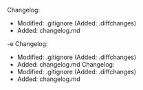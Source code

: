  Changelog:
- Modified: .gitignore (Added: .diffchanges)
- Added: changelog.md

-e Changelog:
- Modified: .gitignore (Added: .diffchanges)
- Added: changelog.md
Changelog:
- Modified: .gitignore (Added: .diffchanges)
- Added: changelog.md
